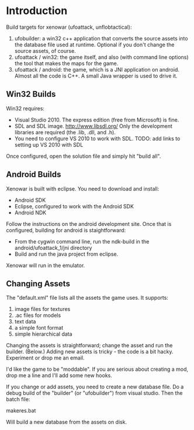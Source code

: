 # Introduction #

Build targets for xenowar (ufoattack, unflobtactical):
  1. ufobuilder: a win32 c++ application that converts the source assets into the database file used at runtime. Optional if you don't change the source assets, of course.
  1. ufoattack / win32: the game itself, and also (with command line options) the tool that makes the maps for the game.
  1. ufoattack / android: the game, which is a JNI application on android. Almost all the code is C++. A small Java wrapper is used to drive it.

## Win32 Builds ##

Win32 requires:
  * Visual Studio 2010. The express edition (free  from Microsoft) is fine.
  * SDL and SDL image. http://www.libsdl.org/ Only the development libraries are required (the .lib, .dll, and .h).
  * You need to configure VS 2010 to work with SDL. TODO: add links to setting up VS 2010 with SDL

Once configured, open the solution file and simply hit "build all".

## Android Builds ##

Xenowar is built with eclipse. You need to download and install:
  * Android SDK
  * Eclipse, configured to work with the Android SDK
  * Android NDK

Follow the instructions on the android development site. Once that is configured, building for android is staightforward:
  * From the cygwin command line, run the ndk-build in the android/ufoattack\_1/jni directory
  * Build and run the java project from eclipse.

Xenowar will run in the emulator.

## Changing Assets ##

The "default.xml" file lists all the assets the game uses. It supports:
  1. image files for textures
  1. .ac files for models
  1. text data
  1. a simple font format
  1. simple hierarchical data

Changing the assets is straightforward; change the asset and run the builder. (Below.) Adding new assets is tricky - the code is a bit hacky. Experiment or drop me an email.

I'd like the game to be "moddable". If you are serious about creating a mod, drop me a line and I'll add some new hooks.

If you change or add assets, you need to create a new database file. Do a debug build of the "builder" (or "ufobuilder") from visual studio. Then the batch file:

makeres.bat

Will build a new database from the assets on disk.